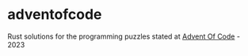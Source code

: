 # adventofcode

Rust solutions for the programming puzzles stated at [Advent Of Code](https://adventofcode.com/) - 2023
